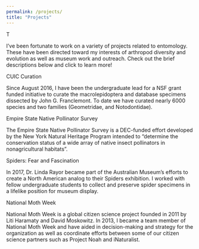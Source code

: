 ```yaml
---
permalink: /projects/
title: "Projects"
---
```


T

I’ve been fortunate to work on a variety of projects related to entomology. These have been directed toward my interests of arthropod diversity and evolution as well as museum work and outreach. Check out the brief descriptions below and click to learn more!

CUIC Curation

Since August 2016, I have been the undergraduate lead for a NSF grant funded initiative to curate the macrolepidoptera and database specimens dissected by John G. Franclemont. To date we have curated nearly 6000 species and two families (Geometridae, and Notodontidae).


Empire State Native Pollinator Survey

The Empire State Native Pollinator Survey is a DEC-funded effort developed by the New York Natural Heritage Program intended to “determine the conservation status of a wide array of native insect pollinators in nonagricultural habitats”.


Spiders: Fear and Fascination

In 2017, Dr. Linda Rayor became part of the Australian Museum’s efforts to create a North American analog to their Spiders exhibition. I worked with fellow undergraduate students to collect and preserve spider specimens in a lifelike position for museum display. 


National Moth Week

National Moth Week is a global citizen science project founded in 2011 by Liti Haramaty and David Moskowitz. In 2013, I became a team member of National Moth Week and have aided in decision-making and strategy for the organization as well as coordinate efforts between some of our citizen science partners such as Project Noah and iNaturalist.
